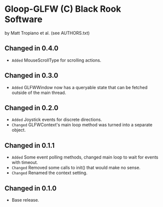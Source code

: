 Gloop-GLFW (C) Black Rook Software 
==================================
by Matt Tropiano et al. (see AUTHORS.txt)


Changed in 0.4.0
----------------

- `Added` MouseScrollType for scrolling actions.


Changed in 0.3.0
----------------

- `Added` GLFWWindow now has a queryable state that can be fetched outside of the main thread.


Changed in 0.2.0
----------------

- `Added` Joystick events for discrete directions.
- `Changed` GLFWContext's main loop method was turned into a separate object.


Changed in 0.1.1
----------------

- `Added` Some event polling methods, changed main loop to wait for events with timeout.
- `Changed` Removed some calls to init() that would make no sense.
- `Changed` Renamed the context setting.


Changed in 0.1.0
----------------

- Base release.
